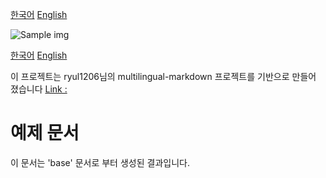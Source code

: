 [한국어](example.ko-KR.md)
[English](example.en-US.md)


![Sample img](sample.jpg)

[한국어](example.ko-KR.md)
[English](example.en-US.md)


이 프로젝트는 ryul1206님의 multilingual-markdown 프로젝트를 기반으로 만들어 졌습니다
[Link : ](https://github.com/ryul1206/multilingual-markdown)

# 예제 문서
이 문서는 'base' 문서로 부터 생성된 결과입니다.
